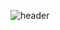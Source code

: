![header](https://capsule-render.vercel.app/api?type=wave&color=EEF7FF&text=Sandy's%20Github&height=200&animation=fadeIn&fontColor=4D869C)
